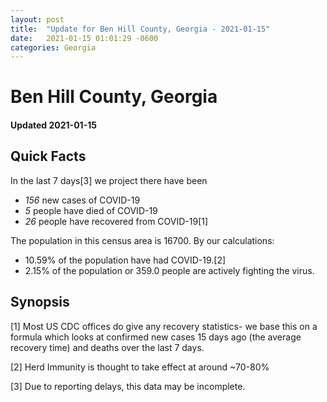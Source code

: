 ```yaml
---
layout: post
title:  "Update for Ben Hill County, Georgia - 2021-01-15"
date:   2021-01-15 01:01:29 -0600
categories: Georgia
---
```


# Ben Hill County, Georgia
#### Updated 2021-01-15

## Quick Facts

In the last 7 days[3] we project there have been
- *156* new cases of COVID-19
- *5* people have died of COVID-19
- *26* people have recovered from COVID-19[1]

The population in this census area is 16700. By our calculations:
- 10.59% of the population have had COVID-19.[2]
- 2.15% of the population or 359.0 people are actively fighting the virus.

## Synopsis




[1] Most US CDC offices do give any recovery statistics- we base this on a formula which looks at confirmed new cases
15 days ago (the average recovery time) and deaths over the last 7 days.

[2] Herd Immunity is thought to take effect at around ~70-80%

[3] Due to reporting delays, this data may be incomplete.
 
    